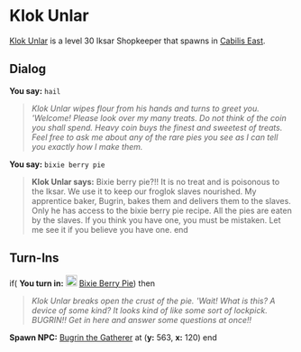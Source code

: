 # Klok Unlar



[Klok Unlar](/npc/106058) is a level 30 Iksar Shopkeeper that spawns in [Cabilis East](/zone/106).



## Dialog

**You say:** `hail`



>*Klok Unlar wipes flour from his hands and turns to greet you. 'Welcome! Please look over my many treats. Do not think of the coin you shall spend. Heavy coin buys the finest and sweetest of treats. Feel free to ask me about any of the rare pies you see as I can tell you exactly how I make them.*

**You say:** `bixie berry pie`



>**Klok Unlar says:** Bixie berry pie?!!  It is no treat and is poisonous to the Iksar.  We use it to keep our froglok slaves nourished.  My apprentice baker, Bugrin, bakes them and delivers them to the slaves.  Only he has access to the bixie berry pie recipe.  All the pies are eaten by the slaves. If you think you have one, you must be mistaken.  Let me see it if you believe you have one.
end



## Turn-Ins



if( **You turn in:** <img style="background:url(/static/icons/blank_slot.gif);width:20px;height:20px;" src="/static/icons/item_783.png" alt="" /> <a
                                href="/item/12676" data-url="12676" class="tooltip-link link">Bixie Berry Pie</a>) then 


>*Klok Unlar breaks open the crust of the pie. 'Wait! What is this? A device of some kind? It looks kind of like some sort of lockpick. BUGRIN!! Get in here and answer some questions at once!!*


**Spawn NPC:**  [Bugrin the Gatherer](/npc/106302) at (**y:** 563, **x:** 120)
end






